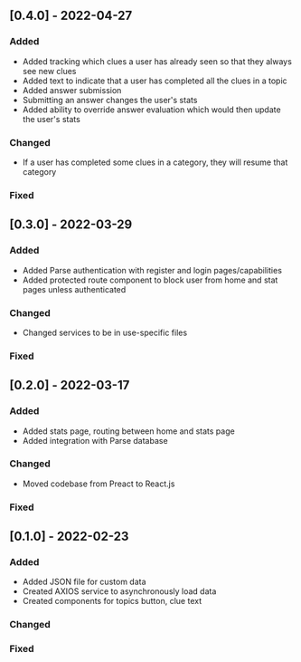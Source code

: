 ## [0.4.0] - 2022-04-27

### Added
- Added tracking which clues a user has already seen so that they always see new clues
- Added text to indicate that a user has completed all the clues in a topic
- Added answer submission
- Submitting an answer changes the user's stats
- Added ability to override answer evaluation which would then update the user's stats
 
### Changed
- If a user has completed some clues in a category, they will resume that category
 
### Fixed

## [0.3.0] - 2022-03-29
 
### Added
- Added Parse authentication with register and login pages/capabilities
- Added protected route component to block user from home and stat pages unless authenticated
 
### Changed
- Changed services to be in use-specific files
 
### Fixed

## [0.2.0] - 2022-03-17
 
### Added
- Added stats page, routing between home and stats page
- Added integration with Parse database
 
### Changed
- Moved codebase from Preact to React.js
 
### Fixed

 
## [0.1.0] - 2022-02-23
 
### Added
- Added JSON file for custom data
- Created AXIOS service to asynchronously load data
- Created components for topics button, clue text
   
### Changed

 
### Fixed
